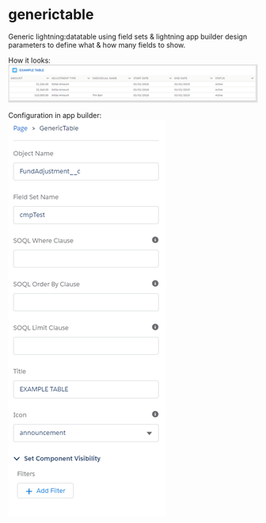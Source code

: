 # generictable
Generic lightning:datatable using field sets &amp; lightning app builder design parameters to define what &amp; how many fields to show.

How it looks:
![Example](https://github.com/joshdennis93/generictable/blob/master/example.PNG)

Configuration in app builder:
![Example LAB](https://github.com/joshdennis93/generictable/blob/master/example%20LAB.PNG)
